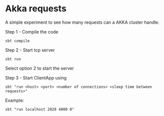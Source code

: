 # Akka requests

A simple experiment to see how many requests can a AKKA cluster handle.

Step 1 - Compile the code
```
sbt compile
```

Step 2 - Start tcp server
```
sbt run
```
Select option 2 to start the server

Step 3 - Start ClientApp using
```
sbt "run <host> <port> <number of connections> <sleep time between requests>"
```

Example:
```
sbt "run localhost 2020 4000 0"
```


